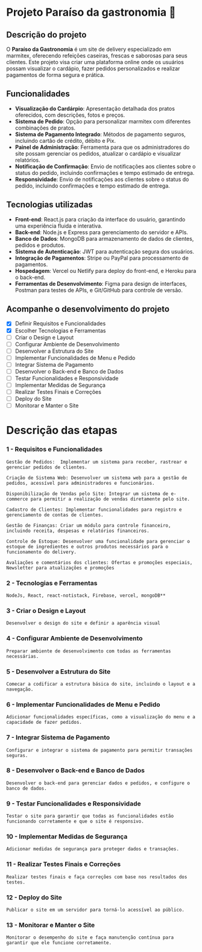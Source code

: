 # Projeto Paraíso da gastronomia :bowl_with_spoon:


## Descrição do projeto
 O **Paraíso da Gastronomia** é um site de delivery especializado em marmitex, oferecendo refeições caseiras, frescas e saborosas para seus clientes. Este projeto visa criar uma plataforma online onde os usuários possam visualizar o cardápio, fazer pedidos personalizados e realizar pagamentos de forma segura e prática.

## Funcionalidades

* **Visualização do Cardárpio**: Apresentação detalhada dos pratos oferecidos, com descrições, fotos e preços.
*  **Sistema de Pedido**: Opção para personalizar marmitex com diferentes combinações de pratos.
*  **Sistema de Pagamento Integrado**: Métodos de pagamento seguros, incluindo cartão de crédito, débito e Pix.
*  **Painel de Administração**: Ferramenta para que os administradores do site possam gerenciar os pedidos, atualizar o cardápio e visualizar relatórios.
*  **Notificação de Confirmação**: Envio de notificações aos clientes sobre o status do pedido, incluindo confirmações e tempo estimado de entrega.
*  **Responsividade**:  Envio de notificações aos clientes sobre o status do pedido, incluindo confirmações e tempo estimado de entrega.

## Tecnologias utilizadas
* **Front-end**: React.js para criação da interface do usuário, garantindo uma experiência fluida e interativa.
* **Back-end**: Node.js e Express para gerenciamento do servidor e APIs.
* **Banco de Dados**: MongoDB para armazenamento de dados de clientes, pedidos e produtos.
* **Sistema de Autenticação**: JWT para autenticação segura dos usuários.
* **Integração de Pagamentos**: Stripe ou PayPal para processamento de pagamentos.
* **Hospedagem**: Vercel ou Netlify para deploy do front-end, e Heroku para o back-end.
* **Ferramentas de Desenvolvimento**: Figma para design de interfaces, Postman para testes de APIs, e Git/GitHub para controle de versão.


## Acompanhe o desenvolvimento do projeto

- [x] Definir Requisitos e Funcionalidades
- [x] Escolher Tecnologias e Ferramentas
- [ ] Criar o Design e Layout
- [ ] Configurar Ambiente de Desenvolvimento
- [ ] Desenvolver a Estrutura do Site
- [ ] Implementar Funcionalidades de Menu e Pedido
- [ ] Integrar Sistema de Pagamento
- [ ] Desenvolver o Back-end e Banco de Dados
- [ ] Testar Funcionalidades e Responsividade
- [ ] Implementar Medidas de Segurança
- [ ] Realizar Testes Finais e Correções
- [ ] Deploy do Site
- [ ] Monitorar e Manter o Site

# Descrição das etapas

 ### 1 - Requisitos e Funcionalidades

    Gestão de Pedidos:  Implementar um sistema para receber, rastrear e gerenciar pedidos de clientes.

    Criação de Sistema Web: Desenvolver um sistema web para a gestão de pedidos, acessível para administradores e funcionários.

    Disponibilização de Vendas pelo Site: Integrar um sistema de e-commerce para permitir a realização de vendas diretamente pelo site.

    Cadastro de Clientes: Implementar funcionalidades para registro e gerenciamento de contas de clientes.

    Gestão de Finanças: Criar um módulo para controle financeiro, incluindo receita, despesas e relatórios financeiros.

    Controle de Estoque: Desenvolver uma funcionalidade para gerenciar o estoque de ingredientes e outros produtos necessários para o funcionamento do delivery.

    Avaliações e comentários dos clientes: Ofertas e promoções especiais, Newsletter para atualizações e promoções

### 2 - Tecnologias e Ferramentas
    NodeJs, React, react-notistack, Firebase, vercel, mongoDB**

### 3 - Criar o Design e Layout
    Desenvolver o design do site e definir a aparência visual

### 4 - Configurar Ambiente de Desenvolvimento
    Preparar ambiente de desenvolvimento com todas as ferramentas necessárias.

### 5 - Desenvolver a Estrutura do Site 
    Comecar a codificar a estrutura básica do site, incluindo o layout e a navegação.

### 6 - Implementar Funcionalidades de Menu e Pedido
    Adicionar funcionalidades específicas, como a visualização do menu e a capacidade de fazer pedidos.

### 7 - Integrar Sistema de Pagamento
    Configurar e integrar o sistema de pagamento para permitir transações seguras.

### 8 - Desenvolver o Back-end e Banco de Dados
    Desenvolver o back-end para gerenciar dados e pedidos, e configure o banco de dados.

### 9 - Testar Funcionalidades e Responsividade
    Testar o site para garantir que todas as funcionalidades estão funcionando corretamente e que o site é responsivo.

### 10 - Implementar Medidas de Segurança
    Adicionar medidas de segurança para proteger dados e transações.

### 11 - Realizar Testes Finais e Correções
    Realizar testes finais e faça correções com base nos resultados dos testes.

### 12 - Deploy do Site
    Publicar o site em um servidor para torná-lo acessível ao público.

### 13 - Monitorar e Manter o Site
    Monitorar o desempenho do site e faça manutenção contínua para garantir que ele funcione corretamente.

